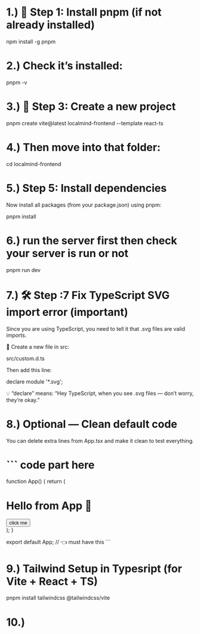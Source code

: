 <!-- TypeScript Project setup -->

# 1.) 🧩 Step 1: Install pnpm (if not already installed)

npm install -g pnpm

# 2.) Check it’s installed:

pnpm -v

# 3.) 🧱 Step 3: Create a new project

pnpm create vite@latest localmind-frontend --template react-ts

# 4.) Then move into that folder:

cd localmind-frontend

# 5.) Step 5: Install dependencies
Now install all packages (from your package.json) using pnpm:

pnpm install

# 6.) run the server first then check your server is run or not

pnpm run dev

# 7.) 🛠️ Step :7 Fix TypeScript SVG import error (important)

Since you are using TypeScript, you need to tell it that .svg files are valid imports.

📄 Create a new file in src:

src/custom.d.ts

Then add this line:

declare module '*.svg';

💡 “declare” means: “Hey TypeScript, when you see .svg files — don’t worry, they’re okay.”

# 8.) Optional — Clean default code

You can delete extra lines from App.tsx and make it clean to test everything.

# ``` code part here 
function App() {
  return (
    <div>
      <h1>Hello from App 🚀</h1>
      <button>click me</button>
    </div>
  );
}

export default App; // 👈 must have this ```



# 9.) Tailwind Setup in Typesript (for Vite + React + TS)

pnpm install tailwindcss @tailwindcss/vite

# 10.) 